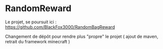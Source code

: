 # RandomReward

Le projet, se poursuit ici : 
https://github.com/BlackFox3000/RandomBagReward

Changement de dépôt pour rendre plus "propre" le projet ( ajout de maven, retrait du framework minecraft )

